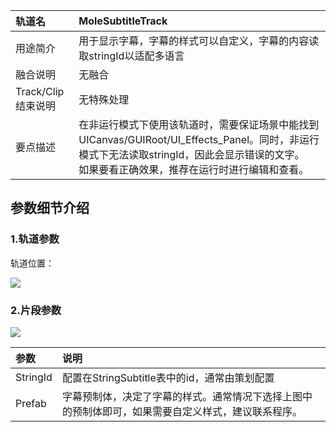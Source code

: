 | 轨道名 | MoleSubtitleTrack |
| :--- | :--- |
| 用途简介 | 用于显示字幕，字幕的样式可以自定义，字幕的内容读取stringId以适配多语言 |
| 融合说明 | 无融合 |
| Track/Clip 结束说明 | 无特殊处理 |
| 要点描述 | 在非运行模式下使用该轨道时，需要保证场景中能找到UICanvas/GUIRoot/UI_Effects_Panel。同时，非运行模式下无法读取stringId，因此会显示错误的文字。<br/>如果要看正确效果，推荐在运行时进行编辑和查看。 |


## 参数细节介绍
### 1.轨道参数
轨道位置：

![](https://cdn.nlark.com/yuque/0/2024/png/22817384/1713943184323-b56f2950-bf2f-4720-b750-022926b09eee.png)

### 2.片段参数
![](https://cdn.nlark.com/yuque/0/2024/png/22817384/1713943184628-6a81ba9a-4b02-4ee3-96ff-018686a8b4b1.png)

| **参数** | **说明** |
| :--- | :--- |
| StringId | 配置在StringSubtitle表中的id，通常由策划配置 |
| Prefab | 字幕预制体，决定了字幕的样式。通常情况下选择上图中的预制体即可，如果需要自定义样式，建议联系程序。 |


